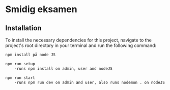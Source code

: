 # Smidig eksamen

## Installation

To install the necessary dependencies for this project, navigate to the project's root directory in your terminal and run the following command:

```bash
npm install på node JS

npm run setup
    -runs npm install on admin, user and nodeJS

npm run start
    -runs npm run dev on admin and user, also runs nodemon . on nodeJS
